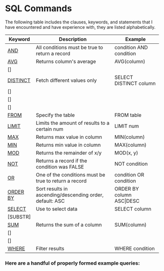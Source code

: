 # SQL Commands

The following table includes the clauses, keywords, and statements that I have encountered and have experience with, they are listed alphabetically.

| Keyword | Description | Example |
| --- | --- | --- |
| [AND] | All conditions must be true to return a record | condition AND condition |
| [AVG] | Returns column's average | AVG(column) |
| [] |  |  |
| [DISTINCT] | Fetch different values only | SELECT DISTINCT column |
| [] |  |  |
| [] |  |  |
| [] |  |  |
| [FROM] | Specify the table | FROM table |
| [LIMIT] | Limits the amount of results to a certain num | LIMIT num |
| [MAX] | Returns max value in column | MIN(column) |
| [MIN] | Returns min value in column | MAX(column) |
| [MOD] | Returns the remainder of x/y | MOD(x, y) |
| [NOT] | Returns a record if the condition was FALSE  | NOT condition |
| [OR] | One of the conditions must be true to return a record | condition OR condition |
| [ORDER BY] | Sort results in ascending/descending order, default: ASC | ORDER BY column ASC\|DESC |
| [SELECT] | Use to select data | SELECT column |
| [SUBSTR] |  |  |
| [SUM] | Returns the sum of a column | SUM(column) |
| [] |  |  |
| [] |  |  |
| [WHERE] | Filter results | WHERE condition |

### Here are a handful of properly formed example queries:


<!-- TEMPLATE LINE FOR THE TABLE
| [] |  |  |
--->
<!-- Below is the list of links --->
[AND]: https://www.w3schools.com/Sql/sql_and_or.asp
[AVG]: https://www.w3schools.com/Sql/sql_count_avg_sum.asp
[DISTINCT]: https://www.w3schools.com/Sql/sql_distinct.asp
[FROM]: https://www.w3schools.com/sql/sql_ref_from.asp
[LIMIT]: https://www.geeksforgeeks.org/sql-limit-clause/
[MAX]: https://www.w3schools.com/Sql/sql_min_max.asp
[MIN]: https://www.w3schools.com/Sql/sql_min_max.asp
[MOD]: https://www.w3schools.com/Sql/func_mysql_mod.asp
[NOT]: https://www.w3schools.com/Sql/sql_and_or.asp
[OR]: https://www.w3schools.com/Sql/sql_and_or.asp
[ORDER BY]: https://www.w3schools.com/Sql/sql_orderby.asp
[SELECT]: https://www.w3schools.com/sql/sql_select.asp
[SUM]: https://www.w3schools.com/Sql/sql_count_avg_sum.asp
[WHERE]: https://www.w3schools.com/Sql/sql_where.asp
